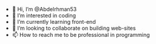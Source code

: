 - 👋 Hi, I’m @Abdelrhman53
- 👀 I’m interested in coding
- 🌱 I’m currently learning front-end 
- 💞️ I’m looking to collaborate on building web-sites
- 📫 How to reach me to be professional in programming

<!---
Abdelrhman53/Abdelrhman53 is a ✨ special ✨ repository because its `README.md` (this file) appears on your GitHub profile.
You can click the Preview link to take a look at your changes.
--->
